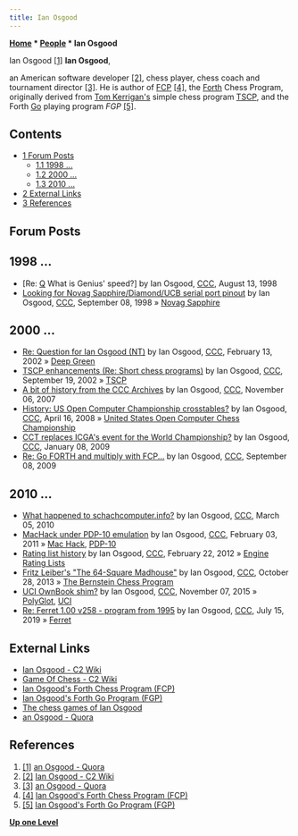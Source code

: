 ```yaml
---
title: Ian Osgood
---
```

**[Home](Home "Home") * [People](People "People") * Ian Osgood**

[](https://www.quora.com/profile/Ian-Osgood-1) Ian Osgood <a id="cite-note-1" href="#cite-ref-1">[1]</a>
**Ian Osgood**,

an American software developer <a id="cite-note-2" href="#cite-ref-2">[2]</a>, chess player, chess coach and tournament director <a id="cite-note-3" href="#cite-ref-3">[3]</a>.
He is author of [FCP](FCP "FCP") <a id="cite-note-4" href="#cite-ref-4">[4]</a>,
the [Forth](Forth "Forth") Chess Program, originally derived from [Tom Kerrigan's](Tom_Kerrigan "Tom Kerrigan") simple chess program [TSCP](TSCP "TSCP"), and the Forth [Go](Go "Go") playing program *FGP* <a id="cite-note-5" href="#cite-ref-5">[5]</a>.

## Contents

- [1 Forum Posts](#forum-posts)
  - [1.1 1998 ...](#1998-...)
  - [1.2 2000 ...](#2000-...)
  - [1.3 2010 ...](#2010-...)
- [2 External Links](#external-links)
- [3 References](#references)

## Forum Posts

## 1998 ...

- \[Re: [Q](https://www.stmintz.com/ccc/index.php?id=24629) What is Genius' speed?\] by Ian Osgood, [CCC](CCC "CCC"), August 13, 1998
- [Looking for Novag Sapphire/Diamond/UCB serial port pinout](https://www.stmintz.com/ccc/index.php?id=26173) by Ian Osgood, [CCC](CCC "CCC"), September 08, 1998 » [Novag Sapphire](Novag_Sapphire "Novag Sapphire")

## 2000 ...

- [Re: Question for Ian Osgood (NT)](https://www.stmintz.com/ccc/index.php?id=213382) by Ian Osgood, [CCC](CCC "CCC"), February 13, 2002 » [Deep Green](index.php?title=Deep_Green&action=edit&redlink=1 "Deep Green (page does not exist)")
- [TSCP enhancements (Re: Short chess programs)](https://www.stmintz.com/ccc/index.php?id=252881) by Ian Osgood, [CCC](CCC "CCC"), September 19, 2002 » [TSCP](TSCP "TSCP")
- [A bit of history from the CCC Archives](http://www.talkchess.com/forum3/viewtopic.php?f=2&t=17627) by Ian Osgood, [CCC](CCC "CCC"), November 06, 2007
- [History: US Open Computer Championship crosstables?](http://www.talkchess.com/forum3/viewtopic.php?f=2&t=20688) by Ian Osgood, [CCC](CCC "CCC"), April 16, 2008 » [United States Open Computer Chess Championship](United_States_Open_Computer_Chess_Championship "United States Open Computer Chess Championship")
- [CCT replaces ICGA's event for the World Championship?](http://www.talkchess.com/forum3/viewtopic.php?f=2&t=25892) by Ian Osgood, [CCC](CCC "CCC"), January 08, 2009
- [Re: Go FORTH and multiply with FCP...](http://www.talkchess.com/forum3/viewtopic.php?f=2&t=29692&start=9) by Ian Osgood, [CCC](CCC "CCC"), September 08, 2009

## 2010 ...

- [What happened to schachcomputer.info?](http://www.talkchess.com/forum3/viewtopic.php?f=2&t=33093) by Ian Osgood, [CCC](CCC "CCC"), March 05, 2010
- [MacHack under PDP-10 emulation](http://www.talkchess.com/forum/viewtopic.php?t=37938) by Ian Osgood, [CCC](CCC "CCC"), February 03, 2011 » [Mac Hack](Mac_Hack "Mac Hack"), [PDP-10](PDP-10 "PDP-10")
- [Rating list history](http://www.talkchess.com/forum3/viewtopic.php?f=2&t=42564) by Ian Osgood, [CCC](CCC "CCC"), February 22, 2012 » [Engine Rating Lists](Engine_Rating_Lists "Engine Rating Lists")
- [Fritz Leiber's "The 64-Square Madhouse"](http://www.talkchess.com/forum3/viewtopic.php?f=2&t=49858) by Ian Osgood, [CCC](CCC "CCC"), October 28, 2013 » [The Bernstein Chess Program](The_Bernstein_Chess_Program "The Bernstein Chess Program")
- [UCI OwnBook shim?](http://www.talkchess.com/forum3/viewtopic.php?f=7&t=58176) by Ian Osgood, [CCC](CCC "CCC"), November 07, 2015 » [PolyGlot](PolyGlot "PolyGlot"), [UCI](UCI "UCI")
- [Re: Ferret 1.00 v258 - program from 1995](http://www.talkchess.com/forum3/viewtopic.php?f=2&t=49533&start=30) by Ian Osgood, [CCC](CCC "CCC"), July 15, 2019 » [Ferret](Ferret "Ferret")

## External Links

- [Ian Osgood - C2 Wiki](http://wiki.c2.com/?IanOsgood)
- [Game Of Chess - C2 Wiki](http://wiki.c2.com/?GameOfChess)
- [Ian Osgood's Forth Chess Program (FCP)](http://www.quirkster.com/iano/forth/FCP.html)
- [Ian Osgood's Forth Go Program (FGP)](http://www.quirkster.com/iano/forth/fgp.html)
- [The chess games of Ian Osgood](https://www.chessgames.com/perl/chessplayer?pid=157604)
- [an Osgood - Quora](https://www.quora.com/profile/Ian-Osgood-1)

## References

1. <a id="cite-ref-1" href="#cite-note-1">[1]</a> [an Osgood - Quora](https://www.quora.com/profile/Ian-Osgood-1)
1. <a id="cite-ref-2" href="#cite-note-2">[2]</a> [Ian Osgood - C2 Wiki](http://wiki.c2.com/?IanOsgood)
1. <a id="cite-ref-3" href="#cite-note-3">[3]</a> [an Osgood - Quora](https://www.quora.com/profile/Ian-Osgood-1)
1. <a id="cite-ref-4" href="#cite-note-4">[4]</a> [Ian Osgood's Forth Chess Program (FCP)](http://www.quirkster.com/iano/forth/FCP.html)
1. <a id="cite-ref-5" href="#cite-note-5">[5]</a> [Ian Osgood's Forth Go Program (FGP)](http://www.quirkster.com/iano/forth/fgp.html)

**[Up one Level](People "People")**

